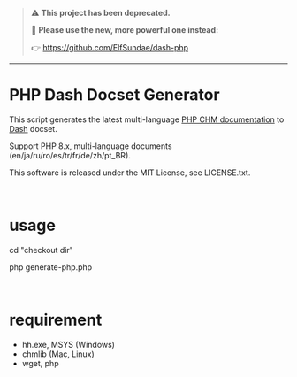 > ⚠️ **This project has been deprecated.**
> 
> 🚀 **Please use the new, more powerful one instead:**
> 
> 👉 <https://github.com/ElfSundae/dash-php>
---
PHP Dash Docset Generator
============

This script generates the latest multi-language [PHP CHM documentation](https://www.php.net/download-docs.php) to [Dash](https://kapeli.com/dash) docset.

Support PHP 8.x, multi-language documents (en/ja/ru/ro/es/tr/fr/de/zh/pt_BR).

This software is released under the MIT License, see LICENSE.txt.

&nbsp;

usage
============

cd "checkout dir"

php generate-php.php

&nbsp;

requirement
============

- hh.exe, MSYS (Windows)
- chmlib (Mac, Linux)
- wget, php
